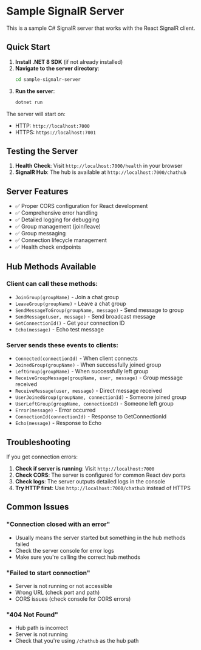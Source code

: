 # Sample SignalR Server

This is a sample C# SignalR server that works with the React SignalR client.

## Quick Start

1. **Install .NET 8 SDK** (if not already installed)
2. **Navigate to the server directory**:
   ```bash
   cd sample-signalr-server
   ```
3. **Run the server**:
   ```bash
   dotnet run
   ```

The server will start on:
- HTTP: `http://localhost:7000`
- HTTPS: `https://localhost:7001`

## Testing the Server

1. **Health Check**: Visit `http://localhost:7000/health` in your browser
2. **SignalR Hub**: The hub is available at `http://localhost:7000/chathub`

## Server Features

- ✅ Proper CORS configuration for React development
- ✅ Comprehensive error handling
- ✅ Detailed logging for debugging
- ✅ Group management (join/leave)
- ✅ Group messaging
- ✅ Connection lifecycle management
- ✅ Health check endpoints

## Hub Methods Available

### Client can call these methods:
- `JoinGroup(groupName)` - Join a chat group
- `LeaveGroup(groupName)` - Leave a chat group
- `SendMessageToGroup(groupName, message)` - Send message to group
- `SendMessage(user, message)` - Send broadcast message
- `GetConnectionId()` - Get your connection ID
- `Echo(message)` - Echo test message

### Server sends these events to clients:
- `Connected(connectionId)` - When client connects
- `JoinedGroup(groupName)` - When successfully joined group
- `LeftGroup(groupName)` - When successfully left group
- `ReceiveGroupMessage(groupName, user, message)` - Group message received
- `ReceiveMessage(user, message)` - Direct message received
- `UserJoinedGroup(groupName, connectionId)` - Someone joined group
- `UserLeftGroup(groupName, connectionId)` - Someone left group
- `Error(message)` - Error occurred
- `ConnectionId(connectionId)` - Response to GetConnectionId
- `Echo(message)` - Response to Echo

## Troubleshooting

If you get connection errors:

1. **Check if server is running**: Visit `http://localhost:7000`
2. **Check CORS**: The server is configured for common React dev ports
3. **Check logs**: The server outputs detailed logs in the console
4. **Try HTTP first**: Use `http://localhost:7000/chathub` instead of HTTPS

## Common Issues

### "Connection closed with an error"
- Usually means the server started but something in the hub methods failed
- Check the server console for error logs
- Make sure you're calling the correct hub methods

### "Failed to start connection"
- Server is not running or not accessible
- Wrong URL (check port and path)
- CORS issues (check console for CORS errors)

### "404 Not Found"
- Hub path is incorrect
- Server is not running
- Check that you're using `/chathub` as the hub path
